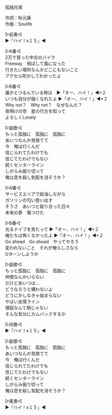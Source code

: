 孤独兄弟  
  
作詞：秋元康  
作曲：Soulife  
  
▷前奏◁  
▶「ハイ！x１５」◀   
  
▷A番◁  
2万で買った中古のバイク  
Freeway　飛ばして風になった  
行きたい場所なんかどこにもないこと  
アクセル吹かしてわかったよ  
  
▷B番◁  
誰かとつるんでいる時は　▶「オー、ハイ！」◀×２   
いつも自分が強くなれたよ ▶「オー、ハイ！」◀×２   
Why not？　Why not？　なぜなんだ？  
夜明けの空　星の行方を知って  
よろしくLonely  
  
▷副歌◁  
もっと孤独に　孤独に　孤独に  
あいつなんか見捨てて  
今　俺は行くんだ  
信じられてたわけでも  
信じてたわけでもない  
続くセンターライン  
しがらみ振り切って  
俺は息を殺し気配を消そうか？  
  
▷A番◁  
サービスエリアで給油しながら  
ガソリンの匂い思い出す  
そうさ　あいつと殴り合った日々  
未来の夢　傷つけた  
  
▷B番◁  
光るナイフを見たって ▶「オー、ハイ！」◀×２   
俺たちは怖くなかったよ ▶「オー、ハイ！」◀×２   
Go ahead　Go ahead　やってやろう  
変われないこと　それが俺らしさなら  
Uターンしようか  
  
▷副歌◁  
もっと孤独に　孤独に　孤独に  
仲間なんかいらない  
だけどあいつは…  
どうなろうと構わないよ  
どうにかしなきゃ始まらない  
やばい友情ライン  
理屈なんて柄じゃない  
そんな気分にカムバックするか  
  
▷间奏◁  
▶「ハイ！x１５」◀   
  
▷副歌◁  
もっと孤独に　孤独に　孤独に  
あいつなんか見捨てて  
今　俺は行くんだ  
信じられてたわけでも  
信じてたわけでもない  
続くセンターライン  
しがらみ振り切って  
俺は息を殺し気配を消そうか？  
  
▷尾奏◁  
▶「ハイ！x１５」◀   
